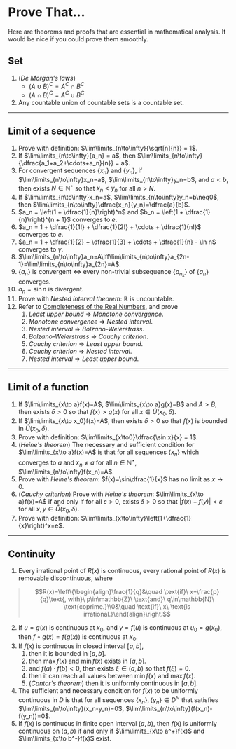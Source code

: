 # Prove That...

Here are theorems and proofs that are essential in mathematical analysis. It would be nice if you could prove them smoothly.

## Set

1. (*De Morgan's laws*)
    - $(A \cup B)^C = A^C \cap B^C$
    - $(A \cap B)^C = A^C \cup B^C$
2. Any countable union of countable sets is a countable set.

---

## Limit of a sequence

1. Prove with definition: $\lim\limits_{n\to\infty}{\sqrt[n]{n}} = 1$.
2. If $\lim\limits_{n\to\infty}{a_n} = a$, then $\lim\limits_{n\to\infty}{\dfrac{a_1+a_2+\cdots+a_n}{n}} = a$.
3. For convergent sequences $\{x_n\}$ and $\{y_n\}$, if $\lim\limits_{n\to\infty}x_n=a$, $\lim\limits_{n\to\infty}y_n=b$, and $a<b$, then exists $N\in\mathbb{N}^\star$ so that $x_n<y_n$ for all $n>N$.
4. If $\lim\limits_{n\to\infty}x_n=a$, $\lim\limits_{n\to\infty}y_n=b\neq0$, then $\lim\limits_{n\to\infty}\dfrac{x_n}{y_n}=\dfrac{a}{b}$.
5. $a_n = \left(1 + \dfrac{1}{n}\right)^n$ and $b_n = \left(1 + \dfrac{1}{n}\right)^{n + 1}$ converges to $e$.
6. $a_n = 1 + \dfrac{1}{1!} + \dfrac{1}{2!} + \cdots + \dfrac{1}{n!}$ converges to $e$.
7. $a_n = 1 + \dfrac{1}{2} + \dfrac{1}{3} + \cdots + \dfrac{1}{n} - \ln n$ converges to $\gamma$.
8. $\lim\limits_{n\to\infty}a_n=A\iff\lim\limits_{n\to\infty}a_{2n-1}=\lim\limits_{n\to\infty}a_{2n}=A$.
9.  $\{a_n\}$ is convergent $\iff$ every non-trivial subsequence $\{a_{n_k}\}$ of $\{a_n\}$ converges.
10. $a_n = \sin n$ is divergent.
11. Prove with *Nested interval theorem*: $\mathbb{R}$ is uncountable.
12. Refer to [Completeness of the Real Numbers](completeness-of-real-numbers.md), and prove
    1. *Least upper bound* $\Rightarrow$ *Monotone convergence*.
    2. *Monotone convergence* $\Rightarrow$ *Nested interval*.
    3. *Nested interval* $\Rightarrow$ *Bolzano-Weierstrass*.
    4. *Bolzano-Weierstrass* $\Rightarrow$ *Cauchy criterion*.
    5. *Cauchy criterion* $\Rightarrow$ *Least upper bound*.
    6. *Cauchy criterion* $\Rightarrow$ *Nested interval*.
    7. *Nested interval* $\Rightarrow$ *Least upper bound*.

---

## Limit of a function

1. If $\lim\limits_{x\to a}f(x)=A$, $\lim\limits_{x\to a}g(x)=B$ and $A>B$, then exists $\delta>0$ so that $f(x)>g(x)$ for all $x\in\mathring{U}(x_0, \delta)$.
2. If $\lim\limits_{x\to x_0}f(x)=A$, then exists $\delta>0$ so that $f(x)$ is bounded in $\mathring{U}(x_0, \delta)$.
3. Prove with definition: $\lim\limits_{x\to0}\dfrac{\sin x}{x} = 1$.
4. (*Heine's theorem*) The necessary and sufficient condition for $\lim\limits_{x\to a}f(x)=A$ is that for all sequences $\{x_n\}$ which converges to $a$ and $x_n\neq a$ for all $n\in\mathbb{N}^\star$, $\lim\limits_{n\to\infty}f(x_n)=A$.
5. Prove with *Heine's theorem*: $f(x)=\sin\dfrac{1}{x}$ has no limit as $x\to0$.
6. (*Cauchy criterion*) Prove with *Heine's theorem*: $\lim\limits_{x\to a}f(x)=A$ if and only if for all $\varepsilon>0$, exists $\delta>0$ so that $|f(x)-f(y)|<\varepsilon$ for all $x,y\in\mathring{U}(x_0, \delta)$.
7. Prove with definition: $\lim\limits_{x\to\infty}\left(1+\dfrac{1}{x}\right)^x=e$.

---

## Continuity

1. Every irrational point of $R(x)$ is continuous, every rational point of $R(x)$ is removable discontinuous, where
> $$R(x)=\left\{\begin{align}\frac{1}{q}&\quad \text{if}\ x=\frac{p}{q}\text{, with}\ p\in\mathbb{Z}\ \text{and}\ q\in\mathbb{N}\ \text{coprime.}\\0&\quad \text{if}\ x\ \text{is irrational.}\end{align}\right.$$
2. If $u=g(x)$ is continuous at $x_0$, and $y=f(u)$ is continuous at $u_0=g(x_0)$, then $f\circ g(x)=f(g(x))$ is continuous at $x_0$.
3. If $f(x)$ is continuous in closed interval $[a, b]$,
    1. then it is bounded in $[a, b]$.
    2. then $\max f(x)$ and $\min f(x)$ exists in $[a, b]$.
    3. and $f(a)\cdot f(b)<0$, then exists $\xi\in(a, b)$ so that $f(\xi)=0$.
    4. then it can reach all values between $\min f(x)$ and $\max f(x)$.
    5. (*Cantor's theorem*) then it is uniformly continuous in $[a, b]$.
4. The sufficient and necessary condition for $f(x)$ to be uniformly continuous in $D$ is that for all sequences $\{x_n\}, \{y_n\}\in D^\mathbb{N}$ that satisfies $\lim\limits_{n\to\infty}(x_n-y_n)=0$, $\lim\limits_{n\to\infty}(f(x_n)-f(y_n))=0$.
5. If $f(x)$ is continuous in finite open interval $(a, b)$, then $f(x)$ is uniformly continuous on $(a, b)$ if and only if $\lim\limits_{x\to a^+}f(x)$ and $\lim\limits_{x\to b^-}f(x)$ exist.